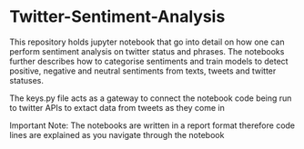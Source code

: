 # Twitter-Sentiment-Analysis
This repository holds jupyter notebook that go into detail on how one can perform sentiment analysis on twitter status and phrases.
The notebooks further describes how to categorise sentiments and train models to detect positive, negative and neutral sentiments from texts, tweets and twitter statuses.

The keys.py file acts as a gateway to connect the notebook code being run to twitter APIs to extact data from tweets as they come in

Important Note:
The notebooks are written in a report format therefore code lines are explained as you navigate through the notebook

